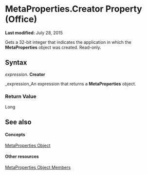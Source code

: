 
# MetaProperties.Creator Property (Office)

 **Last modified:** July 28, 2015

Gets a 32-bit integer that indicates the application in which the  **MetaProperties** object was created. Read-only.

## Syntax

 _expression_. **Creator**

 _expression_An expression that returns a  **MetaProperties** object.


### Return Value

Long


## See also


#### Concepts


 [MetaProperties Object](957a6e06-3348-b180-3655-06ffbfb69e12.md)
#### Other resources


 [MetaProperties Object Members](0e2efa13-130c-59ad-07ee-8499f502064a.md)
